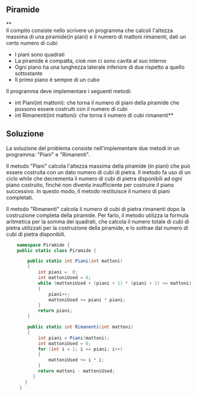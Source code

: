 ## Piramide
**  
Il compito consiste nello scrivere un programma che calcoli l'altezza massima di una piramide(in piani) e il numero di mattoni rimanenti, dati un certo numero di cubi:

 - I piani sono quadrati
 - La piramide è compatta, cioè non ci sono cavità al suo interno
 - Ogni piano ha una lunghezza laterale inferiore di due rispetto a quello sottostante
 - Il primo piano è sempre di un cubo

Il programma deve implementare i seguenti metodi:

 - int Piani(int mattoni): che torna il numero di piani della piramide che possono essere costruiti con il numero di cubi
 - int Rimanenti(int mattoni): che torna il numero di cubi rimanenti**

## Soluzione
La soluzione del problema consiste nell'implementare due metodi in un programma: "Piani" e "Rimanenti".

Il metodo "Piani" calcola l'altezza massima della piramide (in piani) che può essere costruita con un dato numero di cubi di pietra. Il metodo fa uso di un ciclo while che decrementa il numero di cubi di pietra disponibili ad ogni piano costruito, finché non diventa insufficiente per costruire il piano successivo. In questo modo, il metodo restituisce il numero di piani completati.

Il metodo "Rimanenti" calcola il numero di cubi di pietra rimanenti dopo la costruzione completa della piramide. Per farlo, il metodo utilizza la formula aritmetica per la somma dei quadrati, che calcola il numero totale di cubi di pietra utilizzati per la costruzione della piramide, e lo sottrae dal numero di cubi di pietra disponibili.

```C#
    namespace Piramide {
    public static class Piramide {

        public static int Piani(int mattoni)
        {
            int piani =  0;
            int mattoniUsed = 0;
            while (mattoniUsed + (piani + 1) * (piani + 1) <= mattoni)
            {
                piani++;
                mattoniUsed += piani * piani;
            }
            return piani;
        }

        public static int Rimanenti(int mattoni)
        {
            int piani = Piani(mattoni);
            int mattoniUsed = 0;
            for (int i = 1; i <= piani; i++)
            {
                mattoniUsed += i * i;
            }
            return mattoni - mattoniUsed;
          }
       }
     }
```
